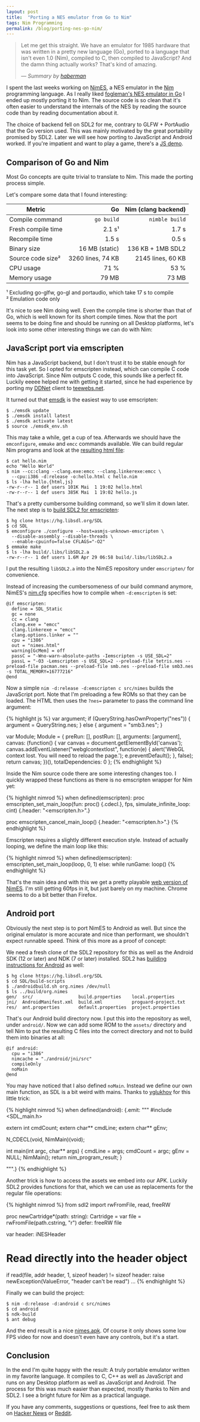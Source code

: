 ```yaml
---
layout: post
title:  "Porting a NES emulator from Go to Nim"
tags: Nim Programming
permalink: /blog/porting-nes-go-nim/
---
```


> Let me get this straight. We have an emulator for 1985 hardware that was written in a pretty new language (Go), ported to a language that isn't even 1.0 (Nim), compiled to C, then compiled to JavaScript? And the damn thing actually works? That's kind of amazing.
>
> &mdash; <cite>Summary by [haberman](https://news.ycombinator.com/item?id=9474030)</cite>

<!--more-->
I spent the last weeks working on [NimES](https://github.com/def-/nimes), a NES emulator in the [Nim](http://nim-lang.org/) programming language. As I really liked [fogleman's NES emulator in Go](https://github.com/fogleman/nes) I ended up mostly porting it to Nim. The source code is so clean that it's often easier to understand the internals of the NES by reading the source code than by reading documentation about it.

The choice of backend fell on SDL2 for me, contrary to GLFW + PortAudio that the Go version used. This was mainly motivated by the great portability promised by SDL2. Later we will see how porting to JavaScript and Android worked. If you're impatient and want to play a game, there's a [JS demo](/nimes/).

## Comparison of Go and Nim

Most Go concepts are quite trivial to translate to Nim. This made the porting process simple.

Let's compare some data that I found interesting:

| Metric             | Go                | Nim (clang backend) |
|--------------------|------------------:|--------------------:|
| Compile command    | `go build`        | `nimble build`      |
| Fresh compile time |      2.1 s¹       |          1.7 s      |
| Recompile time     |       1.5 s       |          0.5 s      |
| Binary size        | 16 MB (static)    | 136 KB + 1MB SDL2   |
| Source code size²  | 3260 lines, 74 KB | 2145 lines, 60 KB   |
| CPU usage          |        71 %       |           53 %      |
| Memory usage       |       79 MB       |          73 MB      |

¹ Excluding go-glfw, go-gl and portaudio, which take 17 s to compile<br>
² Emulation code only

It's nice to see Nim doing well. Even the compile time is shorter than that of Go, which is well known for its short compile times. Now that the port seems to be doing fine and should be running on all Desktop platforms, let's look into some other interesting things we can do with Nim:

## JavaScript port via emscripten

Nim has a JavaScript backend, but I don't trust it to be stable enough for this task yet. So I opted for emscripten instead, which can compile C code into JavaScript. Since Nim outputs C code, this sounds like a perfect fit. Luckily eeeee helped me with getting it started, since he had experience by porting my [DDNet](https://ddnet.org/) client to [teewebs.net](http://teewebs.net/).

It turned out that [emsdk](https://kripken.github.io/emscripten-site/docs/getting_started/downloads.html) is the easiest way to use emscripten:

    $ ./emsdk update
    $ ./emsdk install latest
    $ ./emsdk activate latest
    $ source ./emsdk_env.sh

This may take a while, get a cup of tea. Afterwards we should have the `emconfigure`, `emmake` and `emcc` commands available. We can build regular Nim programs and look at the [resulting html file](/nimes/hello.html):

    $ cat hello.nim
    echo "Hello World"
    $ nim --cc:clang --clang.exe:emcc --clang.linkerexe:emcc \
      --cpu:i386 -d:release -o:hello.html c hello.nim
    $ ls -lha hello.{html,js}
    -rw-r--r-- 1 def users 101K Mai  1 19:02 hello.html
    -rw-r--r-- 1 def users 385K Mai  1 19:02 hello.js

That's a pretty cumbersome building command, so we'll slim it down later. The next step is to [build SDL2 for emscripten](https://hg.libsdl.org/SDL/file/e0e2e94ce5ea/docs/README-emscripten.md):

    $ hg clone https://hg.libsdl.org/SDL
    $ cd SDL
    $ emconfigure ./configure --host=asmjs-unknown-emscripten \
      --disable-assembly --disable-threads \
      --enable-cpuinfo=false CFLAGS="-O2"
    $ emmake make
    $ ls -lha build/.libs/libSDL2.a
    -rw-r--r-- 1 def users 1.6M Apr 29 06:58 build/.libs/libSDL2.a

I put the resulting `libSDL2.a` into the NimES repository under `emscripten/` for convenience.

Instead of increasing the cumbersomeness of our build command anymore, NimES's [nim.cfg](https://github.com/def-/nimes/blob/master/src/nim.cfg) specifies how to compile when `-d:emscripten` is set:

    @if emscripten:
      define = SDL_Static
      gc = none
      cc = clang
      clang.exe = "emcc"
      clang.linkerexe = "emcc"
      clang.options.linker = ""
      cpu = "i386"
      out = "nimes.html"
      warning[GcMem] = off
      passC = "-Wno-warn-absolute-paths -Iemscripten -s USE_SDL=2"
      passL = "-O3 -Lemscripten -s USE_SDL=2 --preload-file tetris.nes --preload-file pacman.nes --preload-file smb.nes --preload-file smb3.nes -s TOTAL_MEMORY=16777216"
    @end

Now a simple `nim -d:release -d:emscripten c src/nimes` builds the JavaScript port. Note that I'm preloading a few ROMs so that they can be loaded. The HTML then uses the `?nes=` parameter to pass the command line argument:

{% highlight js %}
var argument;
if (QueryString.hasOwnProperty("nes")) {
  argument = QueryString.nes;
} else {
  argument = "smb3.nes";
}

var Module;
Module = {
  preRun: [],
  postRun: [],
  arguments: [argument],
  canvas: (function() {
    var canvas = document.getElementById('canvas');
    canvas.addEventListener("webglcontextlost", function(e) { alert('WebGL context lost. You will need to reload the page.'); e.preventDefault(); }, false);
    return canvas;
  })(),
  totalDependencies: 0
};
{% endhighlight %}

Inside the Nim source code there are some interesting changes too. I quickly wrapped these functions as there is no emscripten wrapper for Nim yet:

{% highlight nimrod %}
when defined(emscripten):
  proc emscripten_set_main_loop(fun: proc() {.cdecl.}, fps,
    simulate_infinite_loop: cint) {.header: "<emscripten.h>".}

  proc emscripten_cancel_main_loop() {.header: "<emscripten.h>".}
{% endhighlight %}

Emscripten requires a slightly different execution style. Instead of actually looping, we define the main loop like this:

{% highlight nimrod %}
when defined(emscripten):
  emscripten_set_main_loop(loop, 0, 1)
else:
  while runGame:
    loop()
{% endhighlight %}

That's the main idea and with this we get a pretty playable [web version of NimES](/nimes/). I'm still getting 60fps in it, but just barely on my machine. Chrome seems to do a bit better than Firefox.

## Android port

Obviously the next step is to port NimES to Android as well. But since the original emulator is more accurate and nice than performant, we shouldn't expect runnable speed. Think of this more as a proof of concept:

We need a fresh clone of the SDL2 repository for this as well as the Android SDK (12 or later) and NDK (7 or later) installed. SDL2 has [building instructions for Android](https://wiki.libsdl.org/Android) as well:

    $ hg clone https://hg.libsdl.org/SDL
    $ cd SDL/build-scripts
    $ ./androidbuild.sh org.nimes /dev/null
    $ ls ../build/org.nimes
    gen/  src/                 build.properties    local.properties
    jni/  AndroidManifest.xml  build.xml           proguard-project.txt
    res/  ant.properties       default.properties  project.properties

That's our Android build directory now. I put this into the repository as well, under `android/`. Now we can add some ROM to the `assets/` directory and tell Nim to put the resulting C files into the correct directory and not to build them into binaries at all:

    @if android:
      cpu = "i386"
      nimcache = "./android/jni/src"
      compileOnly
      noMain
    @end

You may have noticed that I also defined `noMain`. Instead we define our own main function, as SDL is a bit weird with mains. Thanks to [yglukhov](https://github.com/yglukhov) for this little trick:


{% highlight nimrod %}
when defined(android):
  {.emit: """
  #include <SDL_main.h>

  extern int cmdCount;
  extern char** cmdLine;
  extern char** gEnv;

  N_CDECL(void, NimMain)(void);

  int main(int argc, char** args) {
      cmdLine = args;
      cmdCount = argc;
      gEnv = NULL;
      NimMain();
      return nim_program_result;
  }

  """.}
{% endhighlight %}

Another trick is how to access the assets we embed into our APK. Luckily SDL2 provides functions for that, which we can use as replacements for the regular file operations:

{% highlight nimrod %}
from sdl2 import rwFromFile, read, freeRW

proc newCartridge*(path: string): Cartridge =
  var file = rwFromFile(path.cstring, "r")
  defer: freeRW file

  var header: iNESHeader
  # Read directly into the header object
  if read(file, addr header, 1, sizeof header) != sizeof header:
    raise newException(ValueError, "header can't be read")
  ...
{% endhighlight %}

Finally we can build the project:

    $ nim -d:release -d:android c src/nimes
    $ cd android
    $ ndk-build
    $ ant debug

And the end result is a nice [nimes.apk](/nimes/nimes.apk). Of course it only shows some low FPS video for now and doesn't even have any controls, but it's a start.

## Conclusion

In the end I'm quite happy with the result: A truly portable emulator written in my favorite language. It compiles to C, C++ as well as JavaScript and runs on any Desktop platform as well as JavaScript and Android. The process for this was much easier than expected, mostly thanks to Nim and SDL2. I see a bright future for Nim as a practical language.

If you have any comments, suggestions or questions, feel free to ask them on [Hacker News](https://news.ycombinator.com/item?id=9473653) or [Reddit](https://www.reddit.com/r/programming/comments/34jnv1/porting_a_nes_emulator_from_go_to_nim/).
